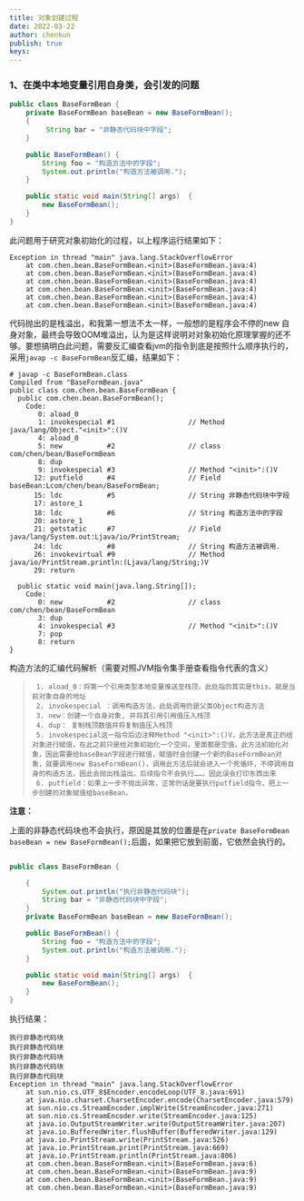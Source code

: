 ```yaml
---
title: 对象创建过程
date: 2022-03-22
author: chenkun
publish: true
keys:
---
```



### 1、在类中本地变量引用自身类，会引发的问题

```java
public class BaseFormBean {
    private BaseFormBean baseBean = new BaseFormBean();
    {
         String bar = "非静态代码块中字段";
    }

    public BaseFormBean() {
        String foo = "构造方法中的字段";
        System.out.println("构造方法被调用.");
    }

    public static void main(String[] args)  {
        new BaseFormBean();
    }
}
```



此问题用于研究对象初始化的过程，以上程序运行结果如下：

```shell
Exception in thread "main" java.lang.StackOverflowError
	at com.chen.bean.BaseFormBean.<init>(BaseFormBean.java:4)
	at com.chen.bean.BaseFormBean.<init>(BaseFormBean.java:4)
	at com.chen.bean.BaseFormBean.<init>(BaseFormBean.java:4)
	at com.chen.bean.BaseFormBean.<init>(BaseFormBean.java:4)
	at com.chen.bean.BaseFormBean.<init>(BaseFormBean.java:4)
	at com.chen.bean.BaseFormBean.<init>(BaseFormBean.java:4)
```

代码抛出的是栈溢出，和我第一想法不太一样，一般想的是程序会不停的new 自身对象，最终会导致OOM堆溢出，认为是这样说明对对象初始化原理掌握的还不够。要想搞明白此问题，需要反汇编查看jvm的指令到底是按照什么顺序执行的，采用```javap -c BaseFormBean```反汇编，结果如下：

```shell
# javap -c BaseFormBean.class
Compiled from "BaseFormBean.java"
public class com.chen.bean.BaseFormBean {
  public com.chen.bean.BaseFormBean();
    Code:
       0: aload_0
       1: invokespecial #1                  // Method java/lang/Object."<init>":()V
       4: aload_0
       5: new           #2                  // class com/chen/bean/BaseFormBean
       8: dup
       9: invokespecial #3                  // Method "<init>":()V
      12: putfield      #4                  // Field baseBean:Lcom/chen/bean/BaseFormBean;
      15: ldc           #5                  // String 非静态代码块中字段
      17: astore_1
      18: ldc           #6                  // String 构造方法中的字段
      20: astore_1
      21: getstatic     #7                  // Field java/lang/System.out:Ljava/io/PrintStream;
      24: ldc           #8                  // String 构造方法被调用.
      26: invokevirtual #9                  // Method java/io/PrintStream.println:(Ljava/lang/String;)V
      29: return

  public static void main(java.lang.String[]);
    Code:
       0: new           #2                  // class com/chen/bean/BaseFormBean
       3: dup
       4: invokespecial #3                  // Method "<init>":()V
       7: pop
       8: return
}
```

构造方法的汇编代码解析（需要对照JVM指令集手册查看指令代表的含义）

>      1. aload_0：将第一个引用类型本地变量推送至栈顶，此处指的其实是this，就是当前对象自身的地址
>      2. invokespecial ：调用构造方法，此处调用的是父类Object构造方法
>      3. new：创建一个自身对象, 并将其引用引用值压入栈顶
>      4. dup： 复制栈顶数值并将复制值压入栈顶
>      5. invokespecial这一指令后边注释Method "<init>":()V，此方法是真正的给对象进行赋值，在此之前只是给对象初始化一个空间，里面都是空值，此方法初始化对象，因此需要给baseBean字段进行赋值，赋值时会创建一个新的BaseFormBean对象，就要调用new BaseFormBean()，调用此方法后就会进入一个死循环，不停调用自身的构造方法，因此会抛出栈溢出。后续指令不会执行……，因此误会打印东西出来
>      6. putfield：如果上一步不抛出异常，正常的话是要执行putfield指令，把上一步创建的对象赋值给baseBean，

**注意：**

上面的非静态代码块也不会执行，原因是其放的位置是在```private BaseFormBean baseBean = new BaseFormBean();```后面，如果把它放到前面，它依然会执行的。

```java

public class BaseFormBean {

    {
        System.out.println("执行非静态代码块");
        String bar = "非静态代码块中字段";
    }
    private BaseFormBean baseBean = new BaseFormBean();

    public BaseFormBean() {
        String foo = "构造方法中的字段";
        System.out.println("构造方法被调用.");
    }

    public static void main(String[] args)  {
        new BaseFormBean();
    }
}
```

执行结果：

```shell
执行非静态代码块
执行非静态代码块
执行非静态代码块
执行非静态代码块
执行非静态代码块
Exception in thread "main" java.lang.StackOverflowError
	at sun.nio.cs.UTF_8$Encoder.encodeLoop(UTF_8.java:691)
	at java.nio.charset.CharsetEncoder.encode(CharsetEncoder.java:579)
	at sun.nio.cs.StreamEncoder.implWrite(StreamEncoder.java:271)
	at sun.nio.cs.StreamEncoder.write(StreamEncoder.java:125)
	at java.io.OutputStreamWriter.write(OutputStreamWriter.java:207)
	at java.io.BufferedWriter.flushBuffer(BufferedWriter.java:129)
	at java.io.PrintStream.write(PrintStream.java:526)
	at java.io.PrintStream.print(PrintStream.java:669)
	at java.io.PrintStream.println(PrintStream.java:806)
	at com.chen.bean.BaseFormBean.<init>(BaseFormBean.java:6)
	at com.chen.bean.BaseFormBean.<init>(BaseFormBean.java:9)
	at com.chen.bean.BaseFormBean.<init>(BaseFormBean.java:9)
	at com.chen.bean.BaseFormBean.<init>(BaseFormBean.java:9)
```

